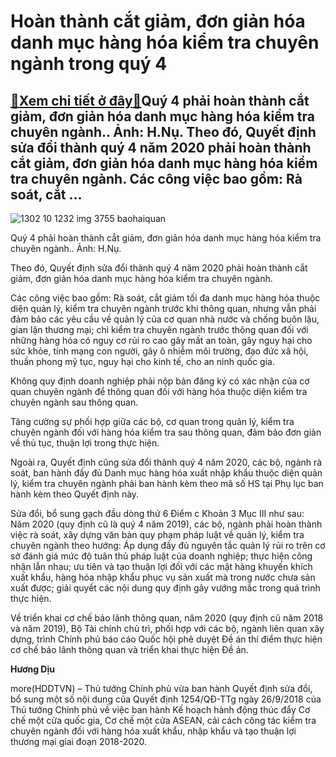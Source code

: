 Hoàn thành cắt giảm, đơn giản hóa danh mục hàng hóa kiểm tra chuyên ngành trong quý 4
=====================================================================================

[:gift:Xem chi tiết ở đây:gift:](https://hddtvn.com/hoan-thanh-cat-giam-don-gian-hoa-danh-muc-hang-hoa-kiem-tra-chuyen-nganh-trong-quy-4/)Quý 4 phải hoàn thành cắt giảm, đơn giản hóa danh mục hàng hóa kiểm tra chuyên ngành.. Ảnh: H.Nụ. Theo đó, Quyết định sửa đổi thành quý 4 năm 2020 phải hoàn thành cắt giảm, đơn giản hóa danh mục hàng hóa kiểm tra chuyên ngành. Các công việc bao gồm: Rà soát, cắt …
------------------------------------------------------------------------------------------------------------------------------------------------------------------------------------------------------------------------------------------------------------------------





![1302 10 1232 img 3755 baohaiquan](https://haiquanonline.com.vn/stores/news_dataimages/hungdn/122019/05/10/in_article/1302_10-1232_IMG_3755_Baohaiquan.jpg?rt=20200818192538 "Hoạt động KTCN sẽ có sự tham gia của các tổ chức tư nhân.	Ảnh: H.Nụ.")


Quý 4 phải hoàn thành cắt giảm, đơn giản hóa danh mục hàng hóa kiểm tra chuyên ngành.. Ảnh: H.Nụ.



Theo đó, Quyết định sửa đổi thành quý 4 năm 2020 phải hoàn thành cắt giảm, đơn giản hóa danh mục hàng hóa kiểm tra chuyên ngành.


Các công việc bao gồm: Rà soát, cắt giảm tối đa danh mục hàng hóa thuộc diện quản lý, kiểm tra chuyên ngành trước khi thông quan, nhưng vẫn phải đảm bảo các yêu cầu về quản lý của cơ quan nhà nước và chống buôn lậu, gian lận thương mại; chỉ kiểm tra chuyên ngành trước thông quan đối với những hàng hóa có nguy cơ rủi ro cao gây mất an toàn, gây nguy hại cho sức khỏe, tính mạng con người, gây ô nhiễm môi trường, đạo đức xã hội, thuần phong mỹ tục, nguy hại cho kinh tế, cho an ninh quốc gia.


Không quy định doanh nghiệp phải nộp bản đăng ký có xác nhận của cơ quan chuyên ngành để thông quan đối với hàng hóa thuộc diện kiểm tra chuyên ngành sau thông quan.


Tăng cường sự phối hợp giữa các bộ, cơ quan trong quản lý, kiểm tra chuyên ngành đối với hàng hóa kiểm tra sau thông quan, đảm bảo đơn giản về thủ tục, thuận lợi trong thực hiện.


Ngoài ra, Quyết định cũng sửa đổi thành quý 4 năm 2020, các bộ, ngành rà soát, ban hành đầy đủ Danh mục hàng hóa xuất nhập khẩu thuộc diện quản lý, kiểm tra chuyên ngành phải ban hành kèm theo mã số HS tại Phụ lục ban hành kèm theo Quyết định này.


Sửa đổi, bổ sung gạch đầu dòng thứ 6 Điểm c Khoản 3 Mục III như sau: Năm 2020 (quy định cũ là quý 4 năm 2019), các bộ, ngành phải hoàn thành việc rà soát, xây dựng văn bản quy phạm pháp luật về quản lý, kiểm tra chuyên ngành theo hướng: Áp dụng đầy đủ nguyên tắc quản lý rủi ro trên cơ sở đánh giá mức độ tuân thủ pháp luật của doanh nghiệp; thực hiện công nhận lẫn nhau; ưu tiên và tạo thuận lợi đối với các mặt hàng khuyến khích xuất khẩu, hàng hóa nhập khẩu phục vụ sản xuất mà trong nước chưa sản xuất được; giải quyết các nội dung quy định gây vướng mắc trong quá trình thực hiện.


Về triển khai cơ chế bảo lãnh thông quan, năm 2020 (quy định cũ năm 2018 và năm 2019), Bộ Tài chính chủ trì, phối hợp với các bộ, ngành liên quan xây dựng, trình Chính phủ báo cáo Quốc hội phê duyệt Đề án thí điểm thực hiện cơ chế bảo lãnh thông quan và triển khai thực hiện Đề án.




**Hương Dịu**



more(HDDTVN) – Thủ tướng Chính phủ vừa ban hành Quyết định sửa đổi, bổ sung một số nội dung của Quyết định 1254/QĐ-TTg ngày 26/9/2018 của Thủ tướng Chính phủ về việc ban hành Kế hoạch hành động thúc đẩy Cơ chế một cửa quốc gia, Cơ chế một cửa ASEAN, cải cách công tác kiểm tra chuyên ngành đối với hàng hóa xuất khẩu, nhập khẩu và tạo thuận lợi thương mại giai đoạn 2018-2020.

